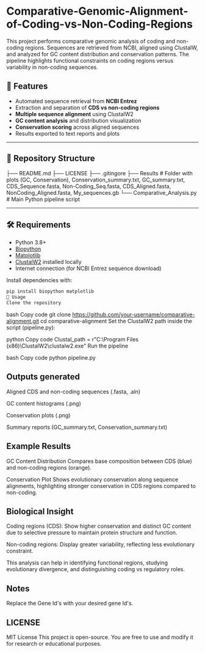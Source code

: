 # Comparative-Genomic-Alignment-of-Coding-vs-Non-Coding-Regions
This project performs comparative genomic analysis of coding and non-coding regions. Sequences are retrieved from NCBI, aligned using ClustalW, and analyzed for GC content distribution and conservation patterns. The pipeline highlights functional constraints on coding regions versus variability in non-coding sequences.

## 🚀 Features  

- Automated sequence retrieval from **NCBI Entrez**  
- Extraction and separation of **CDS vs non-coding regions**  
- **Multiple sequence alignment** using ClustalW2  
- **GC content analysis** and distribution visualization  
- **Conservation scoring** across aligned sequences  
- Results exported to text reports and plots  

---

## 📂 Repository Structure  

├── README.md
├── LICENSE
├── .gitingore
├── Results # Folder with plots (GC, Conservation), Conservation_summary.txt, GC_summary.txt, CDS_Sequence.fasta, Non-Coding_Seq.fasta, CDS_Aligned.fasta, NonCoding_Aligned.fasta, My_sequences.gb
└── Comparative_Analysis.py # Main Python pipeline script

---

## 🛠️ Requirements  

- Python 3.8+  
- [Biopython](https://biopython.org/)  
- [Matplotlib](https://matplotlib.org/)  
- [ClustalW2](http://www.clustal.org/clustal2/) installed locally  
- Internet connection (for NCBI Entrez sequence download)  

Install dependencies with:  

```bash
pip install biopython matplotlib
📖 Usage
Clone the repository
```
bash
Copy code
git clone https://github.com/your-username/comparative-alignment.git
cd comparative-alignment
Set the ClustalW2 path inside the script (pipeline.py):

python
Copy code
Clustal_path = r"C:\Program Files (x86)\ClustalW2\clustalw2.exe"
Run the pipeline

bash
Copy code
python pipeline.py

## Outputs generated

Aligned CDS and non-coding sequences (.fasta, .aln)

GC content histograms (.png)

Conservation plots (.png)

Summary reports (GC_summary.txt, Conservation_summary.txt)

## Example Results
GC Content Distribution
Compares base composition between CDS (blue) and non-coding regions (orange).

Conservation Plot
Shows evolutionary conservation along sequence alignments, highlighting stronger conservation in CDS regions compared to non-coding.

## Biological Insight
Coding regions (CDS): Show higher conservation and distinct GC content due to selective pressure to maintain protein structure and function.

Non-coding regions: Display greater variability, reflecting less evolutionary constraint.

This analysis can help in identifying functional regions, studying evolutionary divergence, and distinguishing coding vs regulatory roles.

## Notes
Replace the Gene Id's with your desired gene Id's.

## LICENSE
MIT License This project is open-source. You are free to use and modify it for research or educational purposes.

